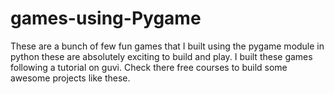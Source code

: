 # games-using-Pygame
These are a bunch of few fun games that I built using the pygame module in python these are absolutely exciting to build and play. 
I built these games following a tutorial on guvi. Check there free courses to build some awesome projects like these.
